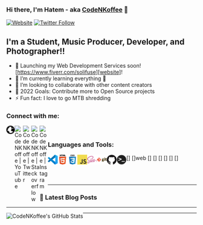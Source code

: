 ### Hi there, I'm Hatem - aka [CodeNKoffee][website] 👋

[![Website](https://img.shields.io/website?label=CodeNKoffee.com&style=for-the-badge&url=https%3A%2F%2FCodeNKoffee.com)](https://www.fiverr.com/solifuse)
[![Twitter Follow](https://img.shields.io/twitter/follow/iamsolifuse?color=1DA1F2&logo=twitter&style=for-the-badge)](https://twitter.com/iamsolifuse)

## I'm a Student, Music Producer, Developer, and Photographer!!

- 🔭 Launching my Web Development Services soon! [https://www.fiverr.com/solifuse][website]!
- 🌱 I’m currently learning everything 🤣
- 👯 I’m looking to collaborate with other content creators
- 🥅 2022 Goals: Contribute more to Open Source projects
- ⚡ Fun fact: I love to go MTB shredding

### Connect with me:

[<img align="left" alt="fiverr.com/solifuse" width="22px" src="https://raw.githubusercontent.com/iconic/open-iconic/master/svg/globe.svg" />][website]
[<img align="left" alt="CodeNKoffe | YouTube" width="22px" src="https://cdn.jsdelivr.net/npm/simple-icons@v3/icons/youtube.svg" />][youtube]
[<img align="left" alt="CodeNKoffe | Twitter" width="22px" src="https://cdn.jsdelivr.net/npm/simple-icons@v3/icons/twitter.svg" />][twitter]
[<img align="left" alt="CodeNKoffe | Stackoverflow" width="22px" src="https://cdn.jsdelivr.net/npm/simple-icons@v3/icons/stackoverflow.svg" />][stackoverflow]
[<img align="left" alt="CodeNKoffe | Instagram" width="22px" src="https://cdn.jsdelivr.net/npm/simple-icons@v3/icons/instagram.svg" />][instagram]

<br />

### Languages and Tools:

[<img align="left" alt="Visual Studio Code" width="26px" src="https://raw.githubusercontent.com/github/explore/80688e429a7d4ef2fca1e82350fe8e3517d3494d/topics/visual-studio-code/visual-studio-code.png" />]
[<img align="left" alt="HTML5" width="26px" src="https://raw.githubusercontent.com/github/explore/80688e429a7d4ef2fca1e82350fe8e3517d3494d/topics/html/html.png" />]web
[<img align="left" alt="CSS3" width="26px" src="https://raw.githubusercontent.com/github/explore/80688e429a7d4ef2fca1e82350fe8e3517d3494d/topics/css/css.png" />]
[<img align="left" alt="JavaScript" width="26px" src="https://raw.githubusercontent.com/github/explore/80688e429a7d4ef2fca1e82350fe8e3517d3494d/topics/javascript/javascript.png" />]
[<img align="left" alt="SASS" width="26px" src="https://raw.githubusercontent.com/github/explore/80688e429a7d4ef2fca1e82350fe8e3517d3494d/topics/sass/sass.png" />]
[<img align="left" alt="Git" width="26px" src="https://raw.githubusercontent.com/github/explore/80688e429a7d4ef2fca1e82350fe8e3517d3494d/topics/git/git.png" />]
[<img align="left" alt="GitHub" width="26px" src="https://raw.githubusercontent.com/github/explore/78df643247d429f6cc873026c0622819ad797942/topics/github/github.png" />]
[<img align="left" alt="Terminal" width="26px" src="https://raw.githubusercontent.com/github/explore/80688e429a7d4ef2fca1e82350fe8e3517d3494d/topics/terminal/terminal.png" />]

<br />
<br />

---

<!--END_SECTION:activity-->


### 🚨 Latest Blog Posts
<!-- BLOG-POST-LIST:START -->
<!-- BLOG-POST-LIST:END -->

---

<img align="left" alt="CodeNKoffee's GitHub Stats" src="https://github-readme-stats.vercel.app/api?username=CodeNKoffee&show_icons=true&hide_border=true" />

---

[website]: https://www.fiverr.com/solifuse
[twitter]: https://twitter.com/iamsolifuse
[youtube]: https://www.youtube.com/channel/UCXMxvr1Ln_cvVOKzP5wBluQ
[stackoverflow]: https://stackoverflow.com/users/17740821/codenkoffee
[instagram]: https://www.instagram.com/codenkoffee/

